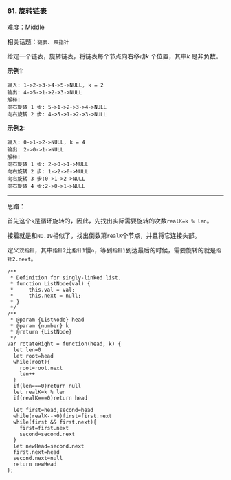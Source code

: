 ### 61. 旋转链表

难度：Middle

相关话题：`链表`、`双指针`

给定一个链表，旋转链表，将链表每个节点向右移动*k* 个位置，其中*k* 是非负数。



**示例1:** 



```
输入: 1->2->3->4->5->NULL, k = 2
输出: 4->5->1->2->3->NULL
解释:
向右旋转 1 步: 5->1->2->3->4->NULL
向右旋转 2 步: 4->5->1->2->3->NULL
```


**示例2:** 



```
输入: 0->1->2->NULL, k = 4
输出: 2->0->1->NULL
解释:
向右旋转 1 步: 2->0->1->NULL
向右旋转 2 步: 1->2->0->NULL
向右旋转 3 步:0->1->2->NULL
向右旋转 4 步:2->0->1->NULL
```



-----

思路：

首先这个`k`是循环旋转的，因此，先找出实际需要旋转的次数`realK=k % len`。

接着就是和`NO.19`相似了，找出倒数第`realK`个节点，并且将它连接头部。

定义`双指针`，其中`指针2`比`指针1`慢`n`，等到`指针1`到达最后的时候，需要旋转的就是`指针2.next`。

```
/**
 * Definition for singly-linked list.
 * function ListNode(val) {
 *     this.val = val;
 *     this.next = null;
 * }
 */
/**
 * @param {ListNode} head
 * @param {number} k
 * @return {ListNode}
 */
var rotateRight = function(head, k) {
  let len=0
  let root=head
  while(root){
    root=root.next
    len++
  }
  if(len===0)return null
  let realK=k % len
  if(realK===0)return head
  
  let first=head,second=head
  while(realK-->0)first=first.next
  while(first && first.next){
    first=first.next
    second=second.next
  }
  let newHead=second.next
  first.next=head
  second.next=null
  return newHead
};
```

